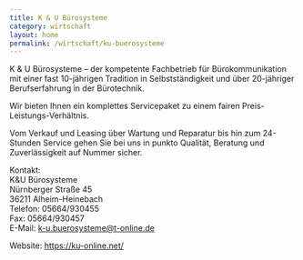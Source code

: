 ```yaml
---
title: K & U Bürosysteme
category: wirtschaft
layout: home
permalink: /wirtschaft/ku-buerosysteme
---
```


K & U Bürosysteme – der kompetente Fachbetrieb für Bürokommunikation mit einer fast 10-jährigen Tradition in Selbstständigkeit und über 20-jähriger Berufserfahrung in der Bürotechnik.


Wir bieten Ihnen ein komplettes Servicepaket zu einem fairen Preis-Leistungs-Verhältnis.


Vom Verkauf und Leasing über Wartung und Reparatur bis hin zum 24-Stunden Service gehen Sie bei uns in punkto Qualität, Beratung und Zuverlässigkeit auf Nummer sicher.

Kontakt:  
K&U Bürosysteme  
Nürnberger Straße 45  
36211 Alheim-Heinebach  
Telefon: 05664/930455  
Fax: 05664/930457  
E-Mail: k-u.buerosysteme@t-online.de  

Website: <https://ku-online.net/>